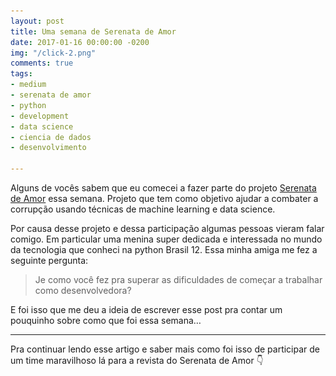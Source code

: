 ```yaml
---
layout: post
title: Uma semana de Serenata de Amor
date: 2017-01-16 00:00:00 -0200
img: "/click-2.png"
comments: true
tags:
- medium
- serenata de amor
- python
- development
- data science
- ciencia de dados
- desenvolvimento

---
```

Alguns de vocês sabem que eu comecei a fazer parte do projeto [Serenata de Amor](https://serenata.ai) essa semana. Projeto que tem como objetivo ajudar a combater a corrupção usando técnicas de machine learning e data science.

Por causa desse projeto e dessa participação algumas pessoas vieram falar comigo. Em particular uma menina super dedicada e interessada no mundo da tecnologia que conheci na python Brasil 12. Essa minha amiga me fez a seguinte pergunta:

> Je como você fez pra superar as dificuldades de começar a trabalhar como desenvolvedora?

E foi isso que me deu a ideia de escrever esse post pra contar um pouquinho sobre como que foi essa semana…

***

Pra continuar lendo esse artigo e saber mais como foi isso de participar de um time maravilhoso lá para a revista do Serenata de Amor 👇

<center>
  <a href="https://medium.com/serenata/uma-semana-de-serenata-de-amor-f65febeb981d"
  <img src="/images/clique-aqui-para-ler.png" />
  </a>
</center>